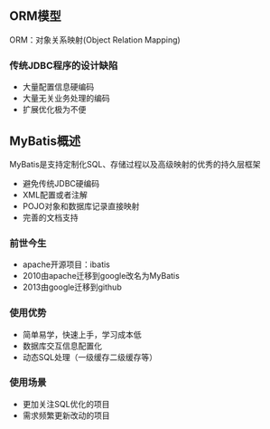 ## ORM模型
ORM：对象关系映射(Object Relation Mapping)

### 传统JDBC程序的设计缺陷
- 大量配置信息硬编码
- 大量无关业务处理的编码
- 扩展优化极为不便

## MyBatis概述
MyBatis是支持定制化SQL、存储过程以及高级映射的优秀的持久层框架
- 避免传统JDBC硬编码
- XML配置或者注解
- POJO对象和数据库记录直接映射
- 完善的文档支持
### 前世今生
- apache开源项目：ibatis
- 2010由apache迁移到google改名为MyBatis
- 2013由google迁移到github

### 使用优势
- 简单易学，快速上手，学习成本低
- 数据库交互信息配置化
- 动态SQL处理（一级缓存二级缓存等）

### 使用场景
- 更加关注SQL优化的项目
- 需求频繁更新改动的项目